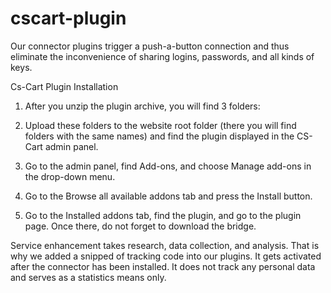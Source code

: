 # cscart-plugin
Our connector plugins trigger a push-a-button connection and thus eliminate the inconvenience of sharing logins, passwords, and all kinds of keys.


Cs-Cart Plugin Installation

1) After you unzip the plugin archive, you will find 3 folders:

2) Upload these folders to the website root folder (there you will find folders with the same names) and find the plugin displayed in the CS-Cart admin panel. 
3) Go to the admin panel, find Add-ons, and choose Manage add-ons in the drop-down menu.
4) Go to the Browse all available addons tab and press the Install button. 
5) Go to the Installed addons tab, find the plugin, and go to the plugin page. Once there, do not forget to download the bridge.

Service enhancement takes research, data collection, and analysis. That is why we added a snipped of tracking code into our plugins. It gets activated after the connector has been installed. It does not track any personal data and serves as a statistics means only.
